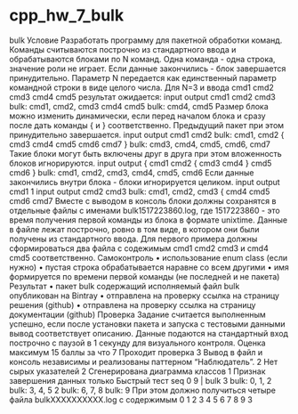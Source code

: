 # cpp_hw_7_bulk
bulk
Условие
Разработать программу для пакетной обработки команд. Команды считываются построчно из стандартного
ввода и обрабатываются блоками по N команд. Одна команда - одна строка, значение роли не играет. Если
данные закончились - блок завершается принудительно.
Параметр N передается как единственный параметр командной строки в виде целого числа. Для N=3 и ввода
cmd1
cmd2
cmd3
cmd4
cmd5
результат ожидается:
input output
cmd1
cmd2
cmd3 bulk: cmd1, cmd2, cmd3
cmd4
cmd5
<EOF> bulk: cmd4, cmd5
Размер блока можно изменить динамически, если перед началом блока и сразу после дать команды { и }
соответственно. Предыдущий пакет при этом принудительно завершается.
input output
cmd1
cmd2 bulk: cmd1, cmd2
{
cmd3
cmd4
cmd5
cmd6
cmd7
} bulk: cmd3, cmd4, cmd5, cmd6, cmd7
Такие блоки могут быть включены друг в друга при этом вложенность блоков игнорируются.
input output
{
cmd1
cmd2
{
cmd3
cmd4
}
cmd5
cmd6
} bulk: cmd1, cmd2, cmd3, cmd4, cmd5, cmd6
Если данные закончились внутри блока - блоки игнорируется целиком.
input output
cmd1
1
input output
cmd2
cmd3 bulk: cmd1, cmd2, cmd3
{
cmd4
cmd5
cmd6
cmd7
<EOF>
Вместе с выводом в консоль блоки должны сохранятся в отдельные файлы с именами bulk1517223860.log,
где 1517223860 - это время получения первой команды из блока в формате unixtime. Данные в файле лежат
построчно, ровно в том виде, в котором они были получены из стандартного ввода.
Для первого примера должны сформироваться два файла с содежимым
cmd1
cmd2
cmd3
и
cmd4
cmd5
соответственно.
Самоконтроль
• использование enum class (если нужно)
• пустая строка обрабатывается наравне со всем другими
• имя формируется по времени первой команды (не последней и не пакета)
Результат
• пакет bulk содержащий исполняемый файл bulk опубликован на Bintray
• отправлена на проверку ссылка на страницу решения (github)
• отправлена на проверку ссылка на страницу документации (github)
Проверка
Задание считается выполненным успешно, если после установки пакета и запуска с тестовыми данными
вывод соответствует описанию. Данные подаются на стандартный вход построчно с паузой в 1 секунду для
визуального контроля.
Оценка
максимум 15
баллы за что
7 Проходит проверка
3 Вывод в файл и консоль независимы и реализованы паттерном “Наблюдатель”.
2 Нет сырых указателей
2 Сгенерирована диаграмма классов
1 Признак завершения данных только <EOF>
Быстрый тест
seq 0 9 | bulk 3
bulk: 0, 1, 2
bulk: 3, 4, 5
2
bulk: 6, 7, 8
bulk: 9
При этом должно получиться четыре файла bulkXXXXXXXXXX.log с содержимым
0
1
2
3
4
5
6
7
8
9
3
